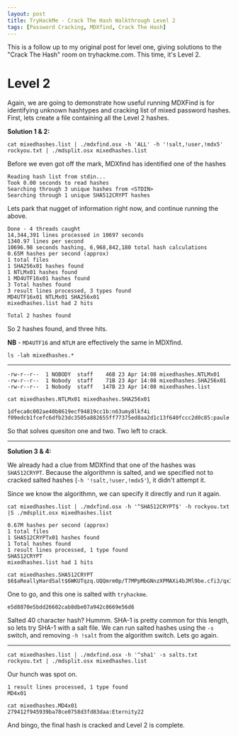 ```yaml
---
layout: post
title: TryHackMe - Crack The Hash Walkthrough Level 2
tags: [Password Cracking, MDXfind, Crack The Hash]
---
```


This is a follow up to my original post for level one, giving solutions to the "Crack The Hash" room on tryhackme.com. This time, it's Level 2.

# Level 2

Again, we are going to demonstrate how useful running MDXFind is for identifying unknown hashtypes and cracking list of mixed password hashes. First, lets create a file containing all the Level 2 hashes.

**Solution 1 & 2:**

```
cat mixedhashes.list | ./mdxfind.osx -h 'ALL' -h '!salt,!user,!mdx5' rockyou.txt | ./mdsplit.osx mixedhashes.list
```

Before we even got off the mark, MDXfind has identified one of the hashes

```
Reading hash list from stdin...
Took 0.00 seconds to read hashes
Searching through 3 unique hashes from <STDIN>
Searching through 1 unique SHA512CRYPT hashes
```
Lets park that nugget of information right now, and continue running the above.


```
Done - 4 threads caught
14,344,391 lines processed in 10697 seconds
1340.97 lines per second
10696.98 seconds hashing, 6,968,842,180 total hash calculations
0.65M hashes per second (approx)
1 total files
1 SHA256x01 hashes found
1 NTLMx01 hashes found
1 MD4UTF16x01 hashes found
3 Total hashes found
3 result lines processed, 3 types found
MD4UTF16x01 NTLMx01 SHA256x01
mixedhashes.list had 2 hits

Total 2 hashes found
```

So 2 hashes found, and three hits.

**NB** - `MD4UTF16` and `NTLM` are effectively the same in MDXfind.


``
ls -lah mixedhashes.*
``

___
```
-rw-r--r--  1 NOBODY  staff    46B 23 Apr 14:08 mixedhashes.NTLMx01
-rw-r--r--  1 Nobody  staff    71B 23 Apr 14:08 mixedhashes.SHA256x01
-rw-r--r--  1 Nobody  staff   147B 23 Apr 14:08 mixedhashes.list
```
```
cat mixedhashes.NTLMx01 mixedhashes.SHA256x01
```

```
1dfeca0c002ae40b8619ecf94819cc1b:n63umy8lkf4i
f09edcb1fcefc6dfb23dc3505a882655ff77375ed8aa2d1c13f640fccc2d0c85:paule
```

So that solves quesiton one and two. Two left to crack.

---
**Solution 3 & 4:**

We already had a clue from MDXfind that one of the hashes was `SHA512CRYPT`. Because the algorithmn is salted, and we specified not to cracked salted hashes (`-h '!salt,!user,!mdx5'`), it didn't attempt it.

Since we know the algorithmn, we can specify it directly and run it again.

```
cat mixedhashes.list | ./mdxfind.osx -h '^SHA512CRYPT$' -h rockyou.txt |S ./mdsplit.osx mixedhashes.list
```


```
0.67M hashes per second (approx)
1 total files
1 SHA512CRYPTx01 hashes found
1 Total hashes found
1 result lines processed, 1 type found
SHA512CRYPT
mixedhashes.list had 1 hits
```
```
cat mixedhashes.SHA512CRYPT
$6$aReallyHardSalt$6WKUTqzq.UQQmrm0p/T7MPpMbGNnzXPMAXi4bJMl9be.cfi3/qxIf.hsGpS41BqMhSrHVXgMpdjS6xeKZAs02.:waka99
```
One to go, and this one is salted with `tryhackme`.

```
e5d8870e5bdd26602cab8dbe07a942c8669e56d6
```

Salted 40 character hash? Hummm. SHA-1 is pretty common for this length, so lets try SHA-1 with a salt file.
We can run salted hashes using the `-s` switch, and removing `-h !salt` from the algorithm switch. Lets go again.  

---

```
cat mixedhashes.list | ./mdxfind.osx -h '^sha1' -s salts.txt rockyou.txt | ./mdsplit.osx mixedhashes.list
```

Our hunch was spot on.


```
1 result lines processed, 1 type found
MD4x01
```
```
cat mixedhashes.MD4x01
279412f945939ba78ce0758d3fd83daa:Eternity22
```

And bingo, the final hash is cracked and Level 2 is complete.
